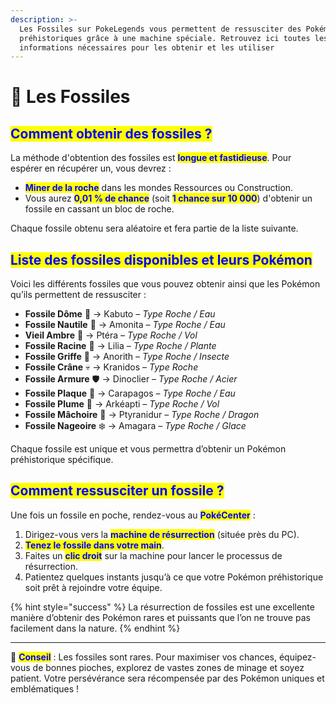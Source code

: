 ```yaml
---
description: >-
  Les Fossiles sur PokeLegends vous permettent de ressusciter des Pokémon
  préhistoriques grâce à une machine spéciale. Retrouvez ici toutes les
  informations nécessaires pour les obtenir et les utiliser
---
```


# 🦴 Les Fossiles

## <mark style="color:blue;">Comment obtenir des fossiles ?</mark>

La méthode d'obtention des fossiles est <mark style="color:blue;">**longue et fastidieuse**</mark>. Pour espérer en récupérer un, vous devrez :

* <mark style="color:blue;">**Miner de la roche**</mark> dans les mondes Ressources ou Construction.
* Vous aurez <mark style="color:blue;">**0,01 % de chance**</mark> (soit <mark style="color:blue;">**1 chance sur 10 000**</mark>) d'obtenir un fossile en cassant un bloc de roche.

Chaque fossile obtenu sera aléatoire et fera partie de la liste suivante.

## <mark style="color:blue;">Liste des fossiles disponibles et leurs Pokémon</mark>

Voici les différents fossiles que vous pouvez obtenir ainsi que les Pokémon qu’ils permettent de ressusciter :

* **Fossile Dôme** 🦑 → Kabuto _– Type Roche / Eau_
* **Fossile Nautile** 🐚 → Amonita _– Type Roche / Eau_
* **Vieil Ambre** 🦇 → Ptéra _– Type Roche / Vol_
* **Fossile Racine** 🌿 → Lilia _– Type Roche / Plante_
* **Fossile Griffe** 🦐 → Anorith _– Type Roche / Insecte_
* **Fossile Crâne** 💀 → Kranidos _– Type Roche_
* **Fossile Armure** 🛡️ → Dinoclier _– Type Roche / Acier_
* **Fossile Plaque** 🐢 → Carapagos _– Type Roche / Eau_
* **Fossile Plume** 🦜 → Arkéapti _– Type Roche / Vol_
* **Fossile Mâchoire** 🦖 → Ptyranidur _– Type Roche / Dragon_
* **Fossile Nageoire** ❄️ → Amagara _– Type Roche / Glace_

Chaque fossile est unique et vous permettra d’obtenir un Pokémon préhistorique spécifique.

## <mark style="color:blue;">Comment ressusciter un fossile ?</mark>

Une fois un fossile en poche, rendez-vous au <mark style="color:blue;">**PokéCenter**</mark> :

1. Dirigez-vous vers la <mark style="color:blue;">**machine de résurrection**</mark> (située près du PC).
2. <mark style="color:blue;">**Tenez le fossile dans votre main**</mark>.
3. Faites un <mark style="color:blue;">**clic droit**</mark> sur la machine pour lancer le processus de résurrection.
4. Patientez quelques instants jusqu’à ce que votre Pokémon préhistorique soit prêt à rejoindre votre équipe.

{% hint style="success" %}
La résurrection de fossiles est une excellente manière d’obtenir des Pokémon rares et puissants que l’on ne trouve pas facilement dans la nature.
{% endhint %}

***

🔎 <mark style="color:blue;">**Conseil**</mark> : Les fossiles sont rares. Pour maximiser vos chances, équipez-vous de bonnes pioches, explorez de vastes zones de minage et soyez patient. Votre persévérance sera récompensée par des Pokémon uniques et emblématiques !
